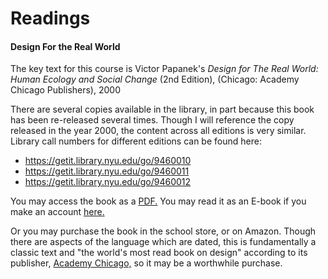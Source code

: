 # Readings

#### Design For the Real World

The key text for this course is Victor Papanek's *Design for The Real World: Human Ecology and Social Change* (2nd
Edition), (Chicago: Academy Chicago Publishers), 2000

There are several copies available in the library, in part because this book has been re-released several times. 
Though I will reference the copy released in the year 2000, the content across all editions is very similar.
Library call numbers for different editions can be found here:
* https://getit.library.nyu.edu/go/9460010
* https://getit.library.nyu.edu/go/9460011
* https://getit.library.nyu.edu/go/9460012

You may access the book as a [PDF.](https://drive.google.com/open?id=1dlHsKc6HtuD_uylvQtj2v9GxIzk_AsdJ) 
You may read it as an E-book if you make an account [here.](https://openlibrary.org/books/OL5705411M/Design_for_the_real_world)

Or you may purchase the book in the school store, or on Amazon. Though there are aspects of the language which are dated, this is fundamentally a classic text and "the world's most read book on design" according to its publisher, [Academy Chicago,](http://www.designersandbooks.com/book/design-real-world) so it may be a worthwhile purchase. 


